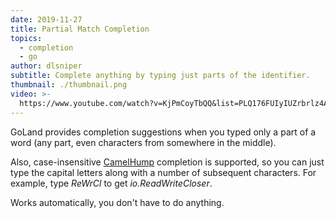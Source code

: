 ```yaml
---
date: 2019-11-27
title: Partial Match Completion
topics:
  - completion
  - go
author: dlsniper
subtitle: Complete anything by typing just parts of the identifier.
thumbnail: ./thumbnail.png
video: >-
  https://www.youtube.com/watch?v=KjPmCoyTbQQ&list=PLQ176FUIyIUZrbrlz4AY1V8VzBJKZyVlW&index=101
---
```


GoLand provides completion suggestions when you typed only a part of a word (any part, even characters from somewhere in the middle).

Also, case-insensitive [CamelHump](http://en.wikipedia.org/wiki/CamelCase) completion is supported, so you can just type the capital letters along with a number of subsequent characters. For example, type _ReWrCl_ to get _io.ReadWriteCloser_.

Works automatically, you don't have to do anything.
